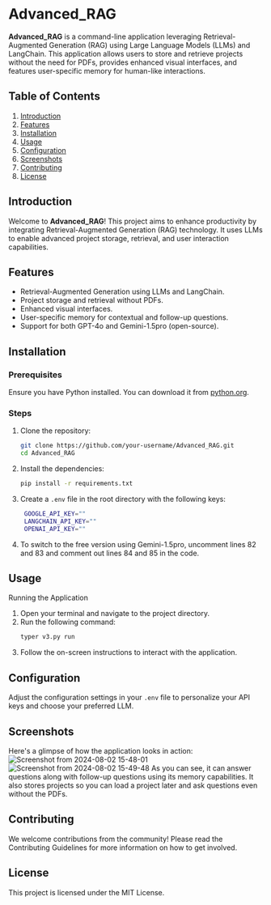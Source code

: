 # Advanced_RAG

**Advanced_RAG** is a command-line application leveraging Retrieval-Augmented Generation (RAG) using Large Language Models (LLMs) and LangChain. This application allows users to store and retrieve projects without the need for PDFs, provides enhanced visual interfaces, and features user-specific memory for human-like interactions.

## Table of Contents

1. [Introduction](#introduction)
2. [Features](#features)
3. [Installation](#installation)
4. [Usage](#usage)
5. [Configuration](#configuration)
6. [Screenshots](#screenshots)
7. [Contributing](#contributing)
8. [License](#license)

## Introduction

Welcome to **Advanced_RAG**! This project aims to enhance productivity by integrating Retrieval-Augmented Generation (RAG) technology. It uses LLMs to enable advanced project storage, retrieval, and user interaction capabilities.

## Features

- Retrieval-Augmented Generation using LLMs and LangChain.
- Project storage and retrieval without PDFs.
- Enhanced visual interfaces.
- User-specific memory for contextual and follow-up questions.
- Support for both GPT-4o and Gemini-1.5pro (open-source).

## Installation

### Prerequisites

Ensure you have Python installed. You can download it from [python.org](https://www.python.org/downloads/).

### Steps

1. Clone the repository:
   ```sh
   git clone https://github.com/your-username/Advanced_RAG.git
   cd Advanced_RAG
2. Install the dependencies:
   ```sh
   pip install -r requirements.txt
3. Create a `.env` file in the root directory with the following keys:
   ```sh
    GOOGLE_API_KEY=""
    LANGCHAIN_API_KEY=""
    OPENAI_API_KEY=""
4. To switch to the free version using Gemini-1.5pro, uncomment lines 82 and 83 and comment out lines 84 and 85 in the code.

## Usage
Running the Application
1. Open your terminal and navigate to the project directory.
2. Run the following command:
   ```sh
   typer v3.py run
3. Follow the on-screen instructions to interact with the application.

## Configuration
Adjust the configuration settings in your `.env` file to personalize your API keys and choose your preferred LLM.

## Screenshots
Here's a glimpse of how the application looks in action:
![Screenshot from 2024-08-02 15-48-01](https://github.com/user-attachments/assets/985e679a-13e0-4eef-98e6-0d34a46ceef0)
![Screenshot from 2024-08-02 15-49-48](https://github.com/user-attachments/assets/a34baa31-17d1-4c6b-8b7f-19d294a3c267)
As you can see, it can answer questions along with follow-up questions using its memory capabilities. It also stores projects so you can load a project later and ask questions even without the PDFs.

## Contributing
We welcome contributions from the community! Please read the Contributing Guidelines for more information on how to get involved.

## License
This project is licensed under the MIT License.

